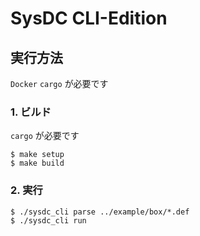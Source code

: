 # SysDC CLI-Edition

## 実行方法

`Docker` `cargo` が必要です

### 1. ビルド

`cargo` が必要です

```
$ make setup
$ make build
```

### 2. 実行

```
$ ./sysdc_cli parse ../example/box/*.def
$ ./sysdc_cli run
```
